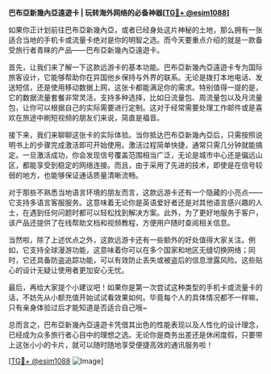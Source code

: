 **巴布亞新幾內亞遠遊卡 | 玩转海外网络的必备神器[[TG💪+ @esim1088](https://t.me/s/esim1088)]**

如果你正计划前往巴布亞新幾內亞，或者已经身处这片神秘的土地，那么拥有一张适合当地的手机卡或流量卡绝对是你的明智之选。而今天要重点介绍的就是一款备受旅行者青睐的产品——巴布亞新幾內亞遠遊卡。

首先，让我们来了解一下这款远游卡的基本功能。巴布亞新幾內亞遠遊卡专为国际旅客设计，它能够帮助你在异国他乡保持与外界的联系。无论是拨打本地电话、发送短信，还是使用移动数据上网，这张卡都能满足你的需求。特别值得一提的是，它的数据流量套餐非常灵活，支持多种选择，比如日流量包、周流量包以及月流量包，让你可以根据自己的实际需要进行定制。这对于经常需要处理工作邮件或是喜欢在旅途中刷短视频的朋友们来说，简直是福音。

接下来，我们来聊聊这张卡的实际体验。当你抵达巴布亞新幾內亞后，只需按照说明书上的步骤完成激活即可开始使用。激活过程简单快捷，通常只需几分钟就能搞定。一旦激活成功，你会发现信号覆盖范围相当广泛，无论是城市中心还是偏远山区，都能享受到稳定的网络连接。而且，由于采用了先进的技术，即使是在信号较弱的地方，也能够保证通话质量清晰流畅。

对于那些不熟悉当地语言环境的朋友而言，这款远游卡还有一个隐藏的小亮点——它支持多语言客服服务。这意味着无论你是英语爱好者还是对其他语言感兴趣的人士，在遇到任何问题时都可以轻松找到解决方案。此外，为了更好地服务于客户，该产品还提供了在线帮助文档和视频教程，方便用户随时查阅相关信息。

当然啦，除了上述优点之外，这款远游卡还有一些额外的好处值得大家关注。例如，它支持全球漫游功能，这意味着你可以在多个国家和地区无缝切换网络；同时，它还具备防盗追踪功能，可以有效防止丢失或被盗后的信息泄露风险。这些贴心的设计无疑让使用者更加安心无忧。

最后，再给大家提个小建议吧！如果你是第一次尝试这种类型的手机卡或流量卡的话，不妨先从小额充值开始试试看效果如何。毕竟每个人的具体情况都不一样嘛，只有亲身体验过后才能知道是否适合自己哦~

总而言之，巴布亞新幾內亞遠遊卡凭借其出色的性能表现以及人性化的设计理念，已经成为众多旅行者心目中的理想之选。无论你是商务出差还是休闲度假，只要带上这张小小的卡片，就可以随时随地享受便捷高效的通讯服务啦！

[[TG💪+ @esim1088](https://t.me/s/esim1088) ![Image](https://i.postimg.cc/4NQfJmqS/Snipaste-2025-05-13-00-14-12.png)]